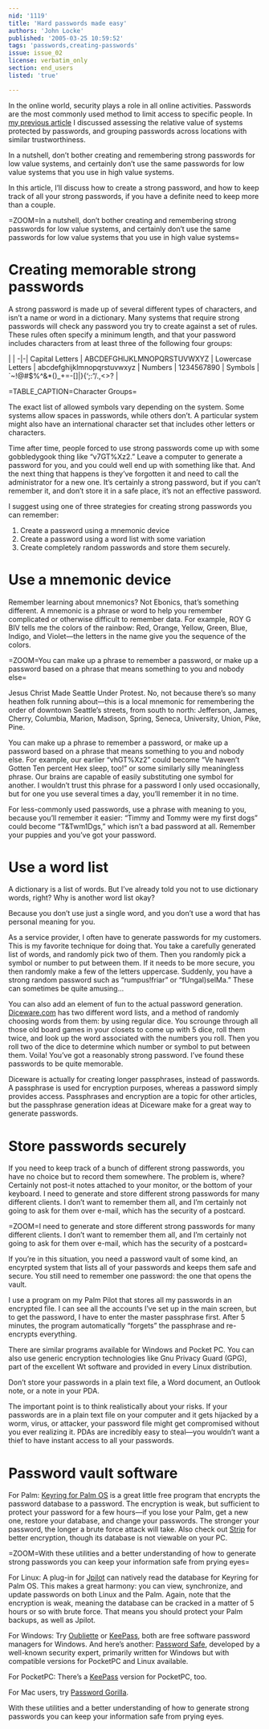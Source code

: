 ```yaml
---
nid: '1119'
title: 'Hard passwords made easy'
authors: 'John Locke'
published: '2005-03-25 10:59:52'
tags: 'passwords,creating-passwords'
issue: issue_02
license: verbatim_only
section: end_users
listed: 'true'

---
```

In the online world, security plays a role in all online activities. Passwords are the most commonly used method to limit access to specific people. In [my previous article](http://www.freesoftwaremagazine.com/free_issues/issue_01/passwd_management/) I discussed assessing the relative value of systems protected by passwords, and grouping passwords across locations with similar trustworthiness.

In a nutshell, don’t bother creating and remembering strong passwords for low value systems, and certainly don’t use the same passwords for low value systems that you use in high value systems.

In this article, I’ll discuss how to create a strong password, and how to keep track of all your strong passwords, if you have a definite need to keep more than a couple.


=ZOOM=In a nutshell, don’t bother creating and remembering strong passwords for low value systems, and certainly don’t use the same passwords for low value systems that you use in high value systems=


# Creating memorable strong passwords

A strong password is made up of several different types of characters, and isn’t a name or word in a dictionary. Many systems that require strong passwords will check any password you try to create against a set of rules. These rules often specify a minimum length, and that your password includes characters from at least three of the following four groups:


 | |
-|-|
Capital Letters | ABCDEFGHIJKLMNOPQRSTUVWXYZ | 
Lowercase Letters | abcdefghijklmnopqrstuvwxyz | 
Numbers | 1234567890 | 
Symbols | `~!@#$%^&*()_+=-[]\|}{‘;:”/.,<>? | 

=TABLE_CAPTION=Character Groups=

The exact list of allowed symbols vary depending on the system. Some systems allow spaces in passwords, while others don’t. A particular system might also have an international character set that includes other letters or characters.

Time after time, people forced to use strong passwords come up with some gobbledygook thing like “v7GT%Xz2.” Leave a computer to generate a password for you, and you could well end up with something like that. And the next thing that happens is they’ve forgotten it and need to call the administrator for a new one. It’s certainly a strong password, but if you can’t remember it, and don’t store it in a safe place, it’s not an effective password.

I suggest using one of three strategies for creating strong passwords you can remember:


1. Create a password using a mnemonic device
1. Create a password using a word list with some variation
1. Create completely random passwords and store them securely.


# Use a mnemonic device

Remember learning about mnemonics? Not Ebonics, that’s something different. A mnemonic is a phrase or word to help you remember complicated or otherwise difficult to remember data. For example, ROY G BIV tells me the colors of the rainbow: Red, Orange, Yellow, Green, Blue, Indigo, and Violet—the letters in the name give you the sequence of the colors.


=ZOOM=You can make up a phrase to remember a password, or make up a password based on a phrase that means something to you and nobody else=

Jesus Christ Made Seattle Under Protest. No, not because there’s so many heathen folk running about—this is a local mnemonic for remembering the order of downtown Seattle’s streets, from south to north: Jefferson, James, Cherry, Columbia, Marion, Madison, Spring, Seneca, University, Union, Pike, Pine.

You can make up a phrase to remember a password, or make up a password based on a phrase that means something to you and nobody else. For example, our earlier “vhGT%Xz2” could become “Ve haven’t Gotten Ten percent Hex sleep, too!” or some similarly silly meaningless phrase. Our brains are capable of easily substituting one symbol for another. I wouldn’t trust this phrase for a password I only used occasionally, but for one you use several times a day, you’ll remember it in no time.


<!--pagebreak-->


For less-commonly used passwords, use a phrase with meaning to you, because you’ll remember it easier: “Timmy and Tommy were my first dogs” could become “T&Twm1Dgs,” which isn’t a bad password at all. Remember your puppies and you’ve got your password.


# Use a word list

A dictionary is a list of words. But I’ve already told you not to use dictionary words, right? Why is another word list okay?

Because you don’t use just a single word, and you don’t use a word that has personal meaning for you.

As a service provider, I often have to generate passwords for my customers. This is my favorite technique for doing that. You take a carefully generated list of words, and randomly pick two of them. Then you randomly pick a symbol or number to put between them. If it needs to be more secure, you then randomly make a few of the letters uppercase. Suddenly, you have a strong random password such as “rumpus!friar” or “fUngal)selMa.” These can sometimes be quite amusing...

You can also add an element of fun to the actual password generation. [Diceware.com](http://diceware.com) has two different word lists, and a method of randomly choosing words from them: by using regular dice. You scrounge through all those old board games in your closets to come up with 5 dice, roll them twice, and look up the word associated with the numbers you roll. Then you roll two of the dice to determine which number or symbol to put between them. Voila! You’ve got a reasonably strong password. I’ve found these passwords to be quite memorable.

Diceware is actually for creating longer passphrases, instead of passwords. A passphrase is used for encryption purposes, whereas a password simply provides access. Passphrases and encryption are a topic for other articles, but the passphrase generation ideas at Diceware make for a great way to generate passwords.


# Store passwords securely

If you need to keep track of a bunch of different strong passwords, you have no choice but to record them somewhere. The problem is, where? Certainly not post-it notes attached to your monitor, or the bottom of your keyboard. I need to generate and store different strong passwords for many different clients. I don’t want to remember them all, and I’m certainly not going to ask for them over e-mail, which has the security of a postcard.


=ZOOM=I need to generate and store different strong passwords for many different clients. I don’t want to remember them all, and I’m certainly not going to ask for them over e-mail, which has the security of a postcard=

If you’re in this situation, you need a password vault of some kind, an encyrpted system that lists all of your passwords and keeps them safe and secure. You still need to remember one password: the one that opens the vault.

I use a program on my Palm Pilot that stores all my passwords in an encrypted file. I can see all the accounts I’ve set up in the main screen, but to get the password, I have to enter the master passphrase first. After 5 minutes, the program automatically “forgets” the passphrase and re-encrypts everything.

There are similar programs available for Windows and Pocket PC. You can also use generic encryption technologies like Gnu Privacy Guard (GPG), part of the excellent []() Wt software and provided in every Linux distribution.

Don’t store your passwords in a plain text file, a Word document, an Outlook note, or a note in your PDA.

The important point is to think realistically about your risks. If your passwords are in a plain text file on your computer and it gets hijacked by a worm, virus, or attacker, your password file might get compromised without you ever realizing it. PDAs are incredibly easy to steal—you wouldn’t want a thief to have instant access to all your passwords.


# Password vault software

For Palm: [Keyring for Palm OS](http://gnukeyring.sourceforge.net) is a great little free program that encrypts the password database to a password. The encryption is weak, but sufficient to protect your password for a few hours—if you lose your Palm, get a new one, restore your database, and change your passwords. The stronger your password, the longer a brute force attack will take. Also check out [Strip](http://www.zetetic.net/solutions/strip/index.html) for better encryption, though its database is not viewable on your PC.


=ZOOM=With these utilities and a better understanding of how to generate strong passwords you can keep your information safe from prying eyes=

For Linux: A plug-in for [Jpilot](http://jpilot.org/) can natively read the database for Keyring for Palm OS. This makes a great harmony: you can view, synchronize, and update passwords on both Linux and the Palm. Again, note that the encryption is weak, meaning the database can be cracked in a matter of 5 hours or so with brute force. That means you should protect your Palm backups, as well as Jpilot.

For Windows: Try [Oubliette](http://oubliette.sourceforge.net/) or [KeePass](http://keepass.sourceforge.net/), both are free software password managers for Windows. And here’s another: [Password Safe](http://passwordsafe.sourceforge.net/), developed by a well-known security expert, primarily written for Windows but with compatible versions for PocketPC and Linux available.

For PocketPC: There’s a [KeePass](http://doncho.net/kppc/index.php) version for PocketPC, too.

For Mac users, try [Password Gorilla](http://www.fpx.de/fp/Software/Gorilla).

With these utilities and a better understanding of how to generate strong passwords you can keep your information safe from prying eyes.

